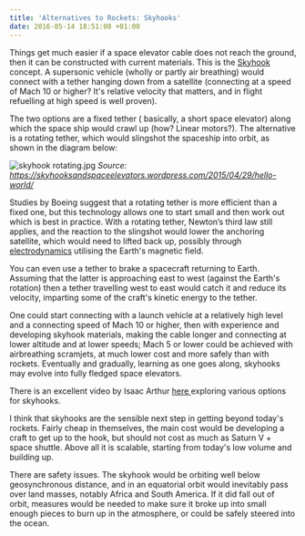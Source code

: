 ```yaml
---
title: 'Alternatives to Rockets: Skyhooks'
date: 2016-05-14 18:51:00 +01:00
---
```


Things get much easier if a space elevator cable does not reach the ground, then it can be constructed with current materials. This is the [Skyhook](https://en.wikipedia.org/wiki/Skyhook_(structure)) concept. A supersonic vehicle (wholly or partly air breathing) would connect with a tether hanging down from a satellite  (connecting at a speed of Mach 10 or higher? It's relative velocity that matters, and in flight refuelling at high speed is well proven).

The two options are a fixed tether ( basically, a short space elevator) along which the space ship would crawl up (how? Linear motors?). The alternative is a rotating tether, which would slingshot the spaceship into orbit, as shown in the diagram below:

![skyhook rotating.jpg](/uploads/skyhook%20rotating.jpg)
*Source: https://skyhooksandspaceelevators.wordpress.com/2015/04/29/hello-world/*

Studies by Boeing suggest that a rotating tether is more efficient than a fixed one, but this technology allows one to start small and then work out which is best in practice. With a rotating tether, Newton’s third law still applies, and the reaction to the slingshot would lower the anchoring satellite, which would need to lifted back up, possibly through [electrodynamics](http://www.space.com/521-electrodynamic-tethers-swing.html) utilising the Earth's magnetic field. 

You can even use a tether to brake a spacecraft returning to Earth. Assuming that the latter is approaching east to west (against the Earth's rotation) then a tether travelling west to east would catch it and reduce its velocity, imparting some of the craft's kinetic energy to the tether. 

One could start connecting with a launch vehicle at a relatively high level and a connecting speed of Mach 10 or higher, then with experience and developing skyhook materials, making the cable longer and connecting at lower altitude and at lower speeds; Mach 5 or lower could be achieved with airbreathing scramjets, at much lower cost and more safely than with rockets. Eventually and gradually, learning as one goes along, skyhooks may evolve into fully fledged space elevators.

There is an excellent video by Isaac Arthur [here
](https://www.youtube.com/watch?v=TlpFzn_Y-F0) exploring various options for skyhooks. 

I think that skyhooks are the sensible next step in getting beyond today's rockets. Fairly cheap in themselves, the main cost would be developing a craft to get up to the hook, but should not cost as much as Saturn V + space shuttle. Above all it is scalable, starting from today's low volume and building up.

There are safety issues. The skyhook would be orbiting well below geosynchronous distance, and in an equatorial orbit would inevitably pass over land masses, notably Africa and South America. If it did fall out of orbit, measures would be needed to make sure it broke up into small enough pieces to burn up in the atmosphere, or could be safely steered into the ocean. 